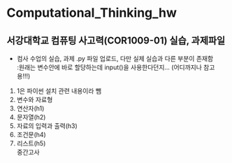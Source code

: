 # Computational_Thinking_hw
서강대학교 컴퓨팅 사고력(COR1009-01) 실습, 과제파일
------------
+ 컴사 수업의 실습, 과제 .py 파일 업로드, 다만 실제 실습과 다른 부분이 존재함<br>
:원래는 변수안에 바로 할당하는데 input()을 사용한다던지... (어디까지나 참고용!!!)

1. 1은 파이썬 설치 관련 내용이라 뺌
2. 변수와 자료형
3. 연산자(h1)
4. 문자열(h2)
5. 자료의 입력과 출력(h3)
6. 조건문(h4)
7. 리스트(h5)
<br>중간고사
